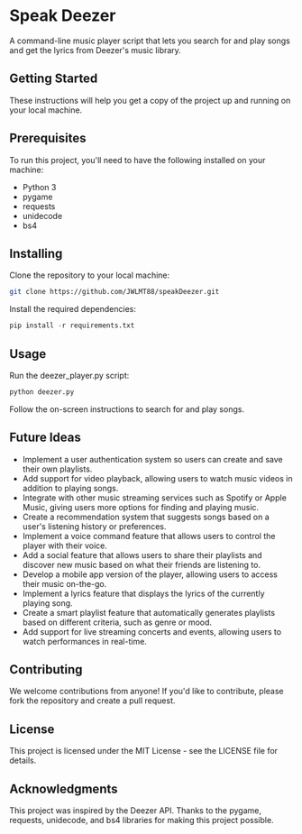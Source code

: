 # Speak Deezer
A command-line music player script that lets you search for and play songs and get the lyrics from Deezer's music library.

## Getting Started
These instructions will help you get a copy of the project up and running on your local machine.

## Prerequisites
To run this project, you'll need to have the following installed on your machine:

- Python 3
- pygame
- requests
- unidecode
- bs4
## Installing

Clone the repository to your local machine:

```Bash
git clone https://github.com/JWLMT88/speakDeezer.git
```
Install the required dependencies:

```Python
pip install -r requirements.txt
```
## Usage
Run the deezer_player.py script:

```Bash
python deezer.py
```
Follow the on-screen instructions to search for and play songs.
## Future Ideas
- Implement a user authentication system so users can create and save their own playlists.
- Add support for video playback, allowing users to watch music videos in addition to playing songs.
- Integrate with other music streaming services such as Spotify or Apple Music, giving users more options for finding and playing music.
- Create a recommendation system that suggests songs based on a user's listening history or preferences.
- Implement a voice command feature that allows users to control the player with their voice.
- Add a social feature that allows users to share their playlists and discover new music based on what their friends are listening to.
- Develop a mobile app version of the player, allowing users to access their music on-the-go.
- Implement a lyrics feature that displays the lyrics of the currently playing song.
- Create a smart playlist feature that automatically generates playlists based on different criteria, such as genre or mood.
- Add support for live streaming concerts and events, allowing users to watch performances in real-time.
## Contributing
We welcome contributions from anyone! If you'd like to contribute, please fork the repository and create a pull request.

## License
This project is licensed under the MIT License - see the LICENSE file for details.

## Acknowledgments
This project was inspired by the Deezer API.
Thanks to the pygame, requests, unidecode, and bs4 libraries for making this project possible.
